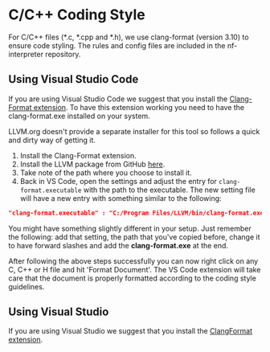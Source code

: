 # C/C++ Coding Style

For C/C++ files (*.c, *.cpp and *.h), we use clang-format (version 3.10) to ensure code styling.
The rules and config files are included in the nf-interpreter repository.

## Using Visual Studio Code

If you are using Visual Studio Code we suggest that you install the [Clang-Format extension](https://marketplace.visualstudio.com/items?itemName=xaver.clang-format).
To have this extension working you need to have the clang-format.exe installed on your system.

LLVM.org doesn't provide a separate installer for this tool so follows a quick and dirty way of getting it.

1. Install the Clang-Format extension.
1. Install the LLVM package from GitHub [here](https://github.com/llvm/llvm-project/releases/tag/llvmorg-10.0.0).
1. Take note of the path where you choose to install it.
1. Back in VS Code, open the settings and adjust the entry for `clang-format.executable` with the path to the executable. The new setting file will have a new entry with something similar to the following:

```json
"clang-format.executable" : "C:/Program Files/LLVM/bin/clang-format.exe"
```

You might have something slightly different in your setup. 
Just remember the following: add that setting, the path that you've copied before, change it to have forward slashes and add the **clang-format.exe** at the end.

After following the above steps successfully you can now right click on any C, C++ or H file and hit 'Format Document'. The VS Code extension will take care that the document is properly formatted according to the coding style guidelines.

## Using Visual Studio

If you are using Visual Studio we suggest that you install the [ClangFormat extension](https://marketplace.visualstudio.com/items?itemName=LLVMExtensions.ClangFormat).
